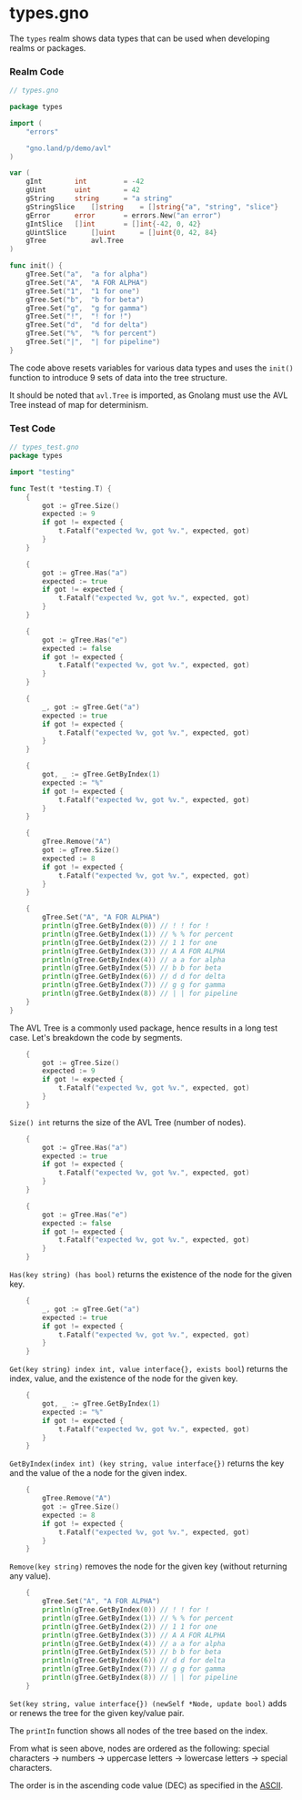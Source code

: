 # types.gno

The `types` realm shows data types that can be used when developing realms or packages.

### Realm Code

```go
// types.gno

package types

import (
	"errors"

	"gno.land/p/demo/avl"
)

var (
	gInt		int      	= -42
	gUint		uint    	= 42
	gString		string  	= "a string"
	gStringSlice	[]string	= []string{"a", "string", "slice"}
	gError		error   	= errors.New("an error")
	gIntSlice  	[]int    	= []int{-42, 0, 42}
	gUintSlice  	[]uint   	= []uint{0, 42, 84}
	gTree        	avl.Tree
)

func init() {
	gTree.Set("a", 	"a for alpha")
	gTree.Set("A", 	"A FOR ALPHA")
	gTree.Set("1", 	"1 for one")
	gTree.Set("b", 	"b for beta")
	gTree.Set("g", 	"g for gamma")
	gTree.Set("!", 	"! for !")
	gTree.Set("d", 	"d for delta")
	gTree.Set("%", 	"% for percent")
	gTree.Set("|", 	"| for pipeline")
}
```

The code above resets variables for various data types and uses the `init()` function to introduce 9 sets of data into the tree structure.

It should be noted that `avl.Tree` is imported, as Gnolang must use the AVL Tree instead of map for determinism.

### Test Code

```go
// types_test.gno
package types

import "testing"

func Test(t *testing.T) {
	{
		got := gTree.Size()
		expected := 9
		if got != expected {
			t.Fatalf("expected %v, got %v.", expected, got)
		}
	}

	{
		got := gTree.Has("a")
		expected := true
		if got != expected {
			t.Fatalf("expected %v, got %v.", expected, got)
		}
	}

	{
		got := gTree.Has("e")
		expected := false
		if got != expected {
			t.Fatalf("expected %v, got %v.", expected, got)
		}
	}

	{
		_, got := gTree.Get("a") 
		expected := true
		if got != expected {
			t.Fatalf("expected %v, got %v.", expected, got)
		}
	}

	{
		got, _ := gTree.GetByIndex(1)
		expected := "%"
		if got != expected {
			t.Fatalf("expected %v, got %v.", expected, got)
		}
	}

	{
		gTree.Remove("A")
		got := gTree.Size()
		expected := 8
		if got != expected {
			t.Fatalf("expected %v, got %v.", expected, got)
		}
	}

	{
		gTree.Set("A", "A FOR ALPHA")
		println(gTree.GetByIndex(0)) // ! ! for !
		println(gTree.GetByIndex(1)) // % % for percent
		println(gTree.GetByIndex(2)) // 1 1 for one
		println(gTree.GetByIndex(3)) // A A FOR ALPHA
		println(gTree.GetByIndex(4)) // a a for alpha
		println(gTree.GetByIndex(5)) // b b for beta
		println(gTree.GetByIndex(6)) // d d for delta
		println(gTree.GetByIndex(7)) // g g for gamma
		println(gTree.GetByIndex(8)) // | | for pipeline
	}
}

```

The AVL Tree is a commonly used package, hence results in a long test case. Let's breakdown the code by segments.



```go
	{
		got := gTree.Size()
		expected := 9
		if got != expected {
			t.Fatalf("expected %v, got %v.", expected, got)
		}
	}
```

`Size() int` returns the size of the AVL Tree (number of nodes).



```go
	{
		got := gTree.Has("a")
		expected := true
		if got != expected {
			t.Fatalf("expected %v, got %v.", expected, got)
		}
	}

	{
		got := gTree.Has("e")
		expected := false
		if got != expected {
			t.Fatalf("expected %v, got %v.", expected, got)
		}
	}
```

`Has(key string) (has bool)` returns the existence of the node for the given key.



```go
	{
		_, got := gTree.Get("a") 
		expected := true
		if got != expected {
			t.Fatalf("expected %v, got %v.", expected, got)
		}
	}
```

`Get(key string) index int, value interface{}, exists bool`) returns the index, value, and the existence of the node for the given key.



```go
	{
		got, _ := gTree.GetByIndex(1)
		expected := "%"
		if got != expected {
			t.Fatalf("expected %v, got %v.", expected, got)
		}
	}
```

`GetByIndex(index int) (key string, value interface{})` returns the key and the value of the a node for the given index.



```go
	{
		gTree.Remove("A")
		got := gTree.Size()
		expected := 8
		if got != expected {
			t.Fatalf("expected %v, got %v.", expected, got)
		}
	}
```

`Remove(key string)` removes the node for the given key (without returning any value).



```go
	{
		gTree.Set("A", "A FOR ALPHA")
		println(gTree.GetByIndex(0)) // ! ! for !
		println(gTree.GetByIndex(1)) // % % for percent
		println(gTree.GetByIndex(2)) // 1 1 for one
		println(gTree.GetByIndex(3)) // A A FOR ALPHA
		println(gTree.GetByIndex(4)) // a a for alpha
		println(gTree.GetByIndex(5)) // b b for beta
		println(gTree.GetByIndex(6)) // d d for delta
		println(gTree.GetByIndex(7)) // g g for gamma
		println(gTree.GetByIndex(8)) // | | for pipeline
	}
```

`Set(key string, value interface{}) (newSelf *Node, update bool)` adds or renews the tree for the given key/value pair.

The `printIn` function shows all nodes of the tree based on the index.

From what is seen above, nodes are ordered as the following: special characters -> numbers -> uppercase letters -> lowercase letters ->  special characters.

The order is in the ascending code value (DEC) as specified in the [ASCII](https://www.asciitable.com/asciifull.gif).
